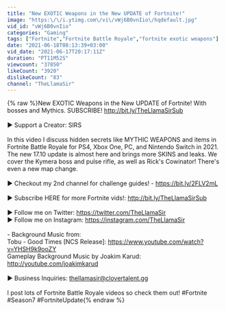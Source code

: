 ```yaml
---
title: "New EXOTIC Weapons in the New UPDATE of Fortnite!"
image: "https:\/\/i.ytimg.com\/vi\/vWj6B0vnIio\/hqdefault.jpg"
vid_id: "vWj6B0vnIio"
categories: "Gaming"
tags: ["Fortnite","Fortnite Battle Royale","fortnite exotic weapons"]
date: "2021-06-18T08:13:39+03:00"
vid_date: "2021-06-17T20:17:11Z"
duration: "PT11M52S"
viewcount: "37850"
likeCount: "3920"
dislikeCount: "83"
channel: "TheLlamaSir"
---
```

{% raw %}New EXOTIC Weapons in the New UPDATE of Fortnite! With bosses and Mythics. SUBSCRIBE!  <a rel="nofollow" target="blank" href="http://bit.ly/TheLlamaSirSub">http://bit.ly/TheLlamaSirSub</a><br /><br />▶ Support a Creator: SIRS<br /><br />In this video I discuss hidden secrets like MYTHIC WEAPONS and items in Fortnite Battle Royale for PS4, Xbox One, PC, and Nintendo Switch in 2021. The new 17.10 update is almost here and brings more SKINS and leaks. We cover the Kymera boss and pulse rifle, as well as Rick's Cowinator! There's even a new map change.<br /><br />▶ Checkout my 2nd channel for challenge guides! - <a rel="nofollow" target="blank" href="https://bit.ly/2FLV2mL">https://bit.ly/2FLV2mL</a><br /><br />▶ Subscribe HERE for more Fortnite vids!: <a rel="nofollow" target="blank" href="http://bit.ly/TheLlamaSirSub">http://bit.ly/TheLlamaSirSub</a><br /><br />▶ Follow me on Twitter: <a rel="nofollow" target="blank" href="https://twitter.com/TheLlamaSir">https://twitter.com/TheLlamaSir</a><br />▶ Follow me on Instagram: <a rel="nofollow" target="blank" href="https://instagram.com/TheLlamaSir">https://instagram.com/TheLlamaSir</a><br /><br />- Background Music from:<br />Tobu - Good Times [NCS Release]: <a rel="nofollow" target="blank" href="https://www.youtube.com/watch?v=YHSH9k9ooZY">https://www.youtube.com/watch?v=YHSH9k9ooZY</a><br />Gameplay Background Music by Joakim Karud: <br /><a rel="nofollow" target="blank" href="http://youtube.com/joakimkarud">http://youtube.com/joakimkarud</a><br /><br />▶ Business Inquiries: thellamasir@clovertalent.gg<br /><br />I post lots of Fortnite Battle Royale videos so check them out! #Fortnite #Season7 #FortniteUpdate{% endraw %}
